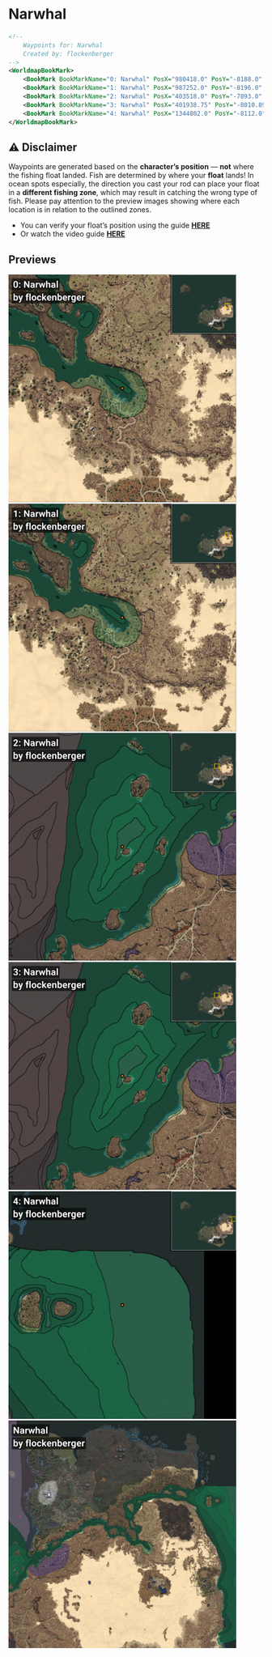 # Narwhal
```xml
<!--
    Waypoints for: Narwhal
    Created by: flockenberger
-->
<WorldmapBookMark>
    <BookMark BookMarkName="0: Narwhal" PosX="980418.0" PosY="-8188.0" PosZ="354199.0" />
    <BookMark BookMarkName="1: Narwhal" PosX="987252.0" PosY="-8196.0" PosZ="354795.0" />
    <BookMark BookMarkName="2: Narwhal" PosX="403518.0" PosY="-7893.0" PosZ="262092.0" />
    <BookMark BookMarkName="3: Narwhal" PosX="401938.75" PosY="-8010.8926" PosZ="260632.69" />
    <BookMark BookMarkName="4: Narwhal" PosX="1344802.0" PosY="-8112.0" PosZ="556771.0" />
</WorldmapBookMark>
```

## ⚠️ Disclaimer
Waypoints are generated based on the __**character’s position**__ — __not__ where the fishing float landed.
Fish are determined by where your **float** lands!
In ocean spots especially, the direction you cast your rod can place your float in a **different fishing zone**, which may result in catching the wrong type of fish.
Please pay attention to the preview images showing where each location is in relation to the outlined zones.

- You can verify your float’s position using the guide [**HERE**](https://flockenberger.github.io/bdo-fish-position/)
- Or watch the video guide [**HERE**](https://youtu.be/t-VXcRoNojk)

## Previews
<img src="./Narwhal_0_Preview.webp" width="450"/> <img src="./Narwhal_1_Preview.webp" width="450"/> <img src="./Narwhal_2_Preview.webp" width="450"/> <img src="./Narwhal_3_Preview.webp" width="450"/> <img src="./Narwhal_4_Preview.webp" width="450"/> <img src="./Narwhal_Preview.webp" width="450"/> 